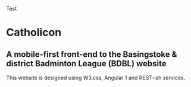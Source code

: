 Test
# Catholicon
## A mobile-first front-end to the Basingstoke & district Badminton League (BDBL) website 

This website is designed using W3.css, Angular 1 and REST-ish services.
